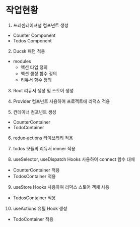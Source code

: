 # 작업현황

1. 프레젠테이셔널 컴포넌트 생성
- Counter Component
- Todos Component
2. Ducsk 패턴 적용 
- modules
    - 액션 타입 정의 
    - 액션 생성 함수 정의
    - 리듀서 함수 정의

3. Root 리듀서 생성 및 스토어 생성

4. Provider 컴포넌트 사용하여 프로젝트에 리덕스 적용

5. 컨테이너 컴포넌트 생성
- CounterContainer
- TodoContainer

6. redux-actions 라이브러리 적용

7. todos 모듈의 리듀서 immer 적용

8. useSelector, useDispatch Hooks 사용하여 connect 함수 대체
- CounterContainer 적용
- TodosContainer 적용

9. useStore Hooks 사용하여 리덕스 스토어 객체 사용
- TodosContainer 적용

10. useActions 유틸 Hook 생성
- TodoContainer 적용